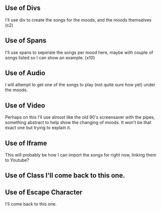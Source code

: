 <h2>Use of Divs</h2>
I'll use div to create the songs for the moods, and the moods themselves (x2)
<br>
<h2>Use of Spans</h2>
I'll use spans to seperate the songs per mood here, maybe with couple of songs listed so I can show an example. (x10)
<br>
<h2>Use of Audio</h2>
I will attempt to get one of the songs to play (not quite sure how yet) under the moods.
<br>
<h2>Use of Video</h2>
Perhaps on this I'll use almost like the old 90's screensaver with the pipes, something abstract to help show the changing of moods. It won't be that exact one but trying to explain it.
<br>
<h2>Use of Iframe</h2>
This will probably be how I can import the songs for right now, linking them to Youtube?
<br>
<h2>Use of Class</2>
I'll come back to this one.
<br>
<h2>Use of Escape Character</h2>
I'll come back to this one.